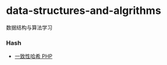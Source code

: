 # data-structures-and-algrithms
数据结构与算法学习

### Hash
- [一致性哈希 PHP](https://github.com/haozi3156666/data-structures-and-algrithms/blob/master/data-structures/hash/consistent-hash.php)
